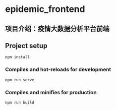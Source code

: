 # epidemic_frontend 

## 项目介绍：疫情大数据分析平台前端

## Project setup
```
npm install
```

### Compiles and hot-reloads for development
```
npm run serve
```

### Compiles and minifies for production
```
npm run build
```


